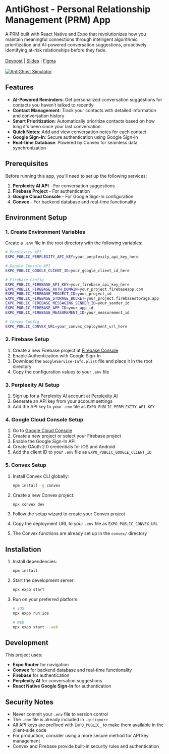 # AntiGhost - Personal Relationship Management (PRM) App


A PRM built with React Native and Expo that revolutionizes how you maintain meaningful connections through intelligent algorithmic prioritization and AI-powered conversation suggestions, proactively identifying at-risk relationships before they fade. \
\
[Devpost](https://devpost.com/software/antighost) | [Slides](https://docs.google.com/presentation/d/1HUJ9ZaO8tB6R62Lo9grZ24H9rfd1wqyQ8MjwksDd1Cw/edit?slide=id.g33d2f68fc4f_0_943#slide=id.g33d2f68fc4f_0_943) | [Figma](https://www.figma.com/design/GQF4AwU1KQNcjT1d8q8IlP/SpurHacks-UI-Design?node-id=0-1&p=f&t=g0gjlrK6NMIJ8lgB-0) \
\
[![AntiGhost Simulator](https://img.youtube.com/vi/LnOwAl3mIG8/0.jpg)](https://youtu.be/LnOwAl3mIG8)



## Features

- **AI-Powered Reminders**: Get personalized conversation suggestions for contacts you haven't talked to recently
- **Contact Management**: Track your contacts with detailed information and conversation history
- **Smart Prioritization**: Automatically prioritize contacts based on how long it's been since your last conversation
- **Quick Notes**: Add and view conversation notes for each contact
- **Google Sign-In**: Secure authentication using Google Sign-In
- **Real-time Database**: Powered by Convex for seamless data synchronization

## Prerequisites

Before running this app, you'll need to set up the following services:

1. **Perplexity AI API** - For conversation suggestions
2. **Firebase Project** - For authentication
3. **Google Cloud Console** - For Google Sign-In configuration
4. **Convex** - For backend database and real-time functionality

## Environment Setup

### 1. Create Environment Variables

Create a `.env` file in the root directory with the following variables:

```bash
# Perplexity API
EXPO_PUBLIC_PERPLEXITY_API_KEY=your_perplexity_api_key_here

# Google Console API
EXPO_PUBLIC_GOOGLE_CLIENT_ID=your_google_client_id_here

# Firebase Config
EXPO_PUBLIC_FIREBASE_API_KEY=your_firebase_api_key_here
EXPO_PUBLIC_FIREBASE_AUTH_DOMAIN=your_project.firebaseapp.com
EXPO_PUBLIC_FIREBASE_PROJECT_ID=your_project_id
EXPO_PUBLIC_FIREBASE_STORAGE_BUCKET=your_project.firebasestorage.app
EXPO_PUBLIC_FIREBASE_MESSAGING_SENDER_ID=your_sender_id
EXPO_PUBLIC_FIREBASE_APP_ID=your_app_id
EXPO_PUBLIC_FIREBASE_MEASUREMENT_ID=your_measurement_id

# Convex Config
EXPO_PUBLIC_CONVEX_URL=your_convex_deployment_url_here
```

### 2. Firebase Setup

1. Create a new Firebase project at [Firebase Console](https://console.firebase.google.com/)
2. Enable Authentication with Google Sign-In
3. Download the `GoogleService-Info.plist` file and place it in the root directory
4. Copy the configuration values to your `.env` file

### 3. Perplexity AI Setup

1. Sign up for a Perplexity AI account at [Perplexity AI](https://www.perplexity.ai/)
2. Generate an API key from your account settings
3. Add the API key to your `.env` file as `EXPO_PUBLIC_PERPLEXITY_API_KEY`

### 4. Google Cloud Console Setup

1. Go to [Google Cloud Console](https://console.cloud.google.com/)
2. Create a new project or select your Firebase project
3. Enable the Google Sign-In API
4. Create OAuth 2.0 credentials for iOS and Android
5. Add the client ID to your `.env` file as `EXPO_PUBLIC_GOOGLE_CLIENT_ID`

### 5. Convex Setup

1. Install Convex CLI globally:
   ```bash
   npm install -g convex
   ```

2. Create a new Convex project:
   ```bash
   npx convex dev
   ```

3. Follow the setup wizard to create your Convex project
4. Copy the deployment URL to your `.env` file as `EXPO_PUBLIC_CONVEX_URL`
5. The Convex functions are already set up in the `convex/` directory

## Installation

1. Install dependencies:

   ```bash
   npm install
   ```

2. Start the development server:

   ```bash
   npx expo start
   ```

3. Run on your preferred platform:

   ```bash
   # iOS
   npx expo run:ios
   
   # Web
   npx expo start --web
   ```

## Development

This project uses:
- **Expo Router** for navigation
- **Convex** for backend database and real-time functionality
- **Firebase** for authentication
- **Perplexity AI** for conversation suggestions
- **React Native Google Sign-In** for authentication


## Security Notes

- Never commit your `.env` file to version control
- The `.env` file is already included in `.gitignore`
- All API keys are prefixed with `EXPO_PUBLIC_` to make them available in the client-side code
- For production, consider using a more secure method for API key management
- Convex and Firebase provide built-in security rules and authentication

